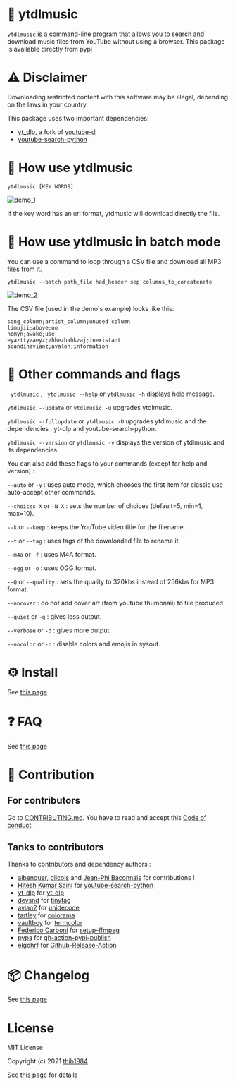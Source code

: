 # 🎵 ytdlmusic

`ytdlmusic` is a command-line program that allows you to search and download music files from YouTube without using a browser. This package is available directly from [pypi](https://pypi.org/project/ytdlmusic/)

# :warning: Disclaimer

Downloading restricted content with this software may be illegal, depending on the laws in your country.

This package uses two important dependencies:

- [yt_dlp](https://pypi.org/project/yt_dlp/), a fork of [youtube-dl](https://github.com/ytdl-org/youtube-dl)
- [youtube-search-python](https://pypi.org/project/youtube-search-python/)

# 💫 How use **ytdlmusic**

`ytdlmusic [KEY WORDS]`

![demo_1](https://user-images.githubusercontent.com/45128847/137580908-ce3f1b17-a2b3-4530-bc90-df00fbaf1cfc.gif)

If the key word has an url format, ytdmusic will download directly the file.

# 💫 How use **ytdlmusic** in batch mode

You can use a command to loop through a CSV file and download all MP3 files from it.

`ytdlmusic --batch path_file had_header sep columns_to_concatenate`

![demo_2](https://user-images.githubusercontent.com/45128847/137581058-e0cca29b-9ad1-472e-bbb0-4fce94b984a0.gif)

The CSV file (used in the demo's example) looks like this:

```
song_column;artist_column;unused column
limujii;above;no
nomyn;awake;use
eyazttyzaeyz;zhhezhahkzaj;inexistant
scandinavianz;avalon;information
```

# 🚀 Other commands and flags

` ytdlmusic` , ` ytdlmusic --help` or ``ytdlmusic -h`` displays help message.

`ytdlmusic --update` or `ytdlmusic -u` upgrades ytdlmusic.

`ytdlmusic --fullupdate` or `ytdlmusic -U` upgrades ytdlmusic and the dependencies : yt-dlp and youtube-search-python.

`ytdlmusic --version` or `ytdlmusic -v` displays the version of ytdlmusic and its dependencies.

You can also add these flags to your commands (except for help and version) :

`--auto` or `-y` : uses auto mode, which chooses the first item for classic use auto-accept other commands.

`--choices X` or `-N X` : sets the number of choices (default=5, min=1, max=10).

`--k` or `--keep` : keeps the YouTube video title for the filename.

`--t` or `--tag` : uses tags of the downloaded file to rename it.

`--m4a` or `-f` : uses M4A format.

`--ogg` or `-o` : uses OGG format.

`--Q` or `--quality` : sets the quality to 320kbs instead of 256kbs for MP3 format.

`--nocover` : do not add cover art (from youtube thumbnail) to file produced.

`--quiet` or `-q` : gives less output.

`--verbose` or `-d` : gives more output.

`--nocolor` or `-n` : disable colors and emojis in sysout.

# ⚙️ Install

See [this page](INSTALL.md)

# :question: FAQ

See [this page](FAQ.md)

# :construction_worker: Contribution

## For contributors

Go to [CONTRIBUTING.md](CONTRIBUTING.md). You have to read and accept this [Code of conduct](./CODE_OF_CONDUCT.md).

## Tanks to contributors

Thanks to contributors and dependency authors :

- [albenquer](https://github.com/albenquer), [dlicois](https://github.com/dlicois) and [Jean-Phi Baconnais](https://github.com/jeanphibaconnais) for contributions !
- [Hitesh Kumar Saini](https://github.com/alexmercerind) for [youtube-search-python](https://github.com/alexmercerind/youtube-search-python)
- [yt-dlp](https://github.com/yt-dlp) for [yt-dlp](https://github.com/yt-dlp/yt-dlp)
- [devsnd](https://github.com/devsnd) for [tinytag](https://github.com/devsnd/tinytag)
- [avian2](https://github.com/avian2) for [unidecode](https://github.com/avian2/unidecode)
- [tartley](https://github.com/tartley) for [colorama](https://github.com/tartley/colorama)
- [vaultboy](https://pypi.org/user/vaultboy) for [termcolor](https://pypi.org/project/termcolor/)
- [Federico Carboni](https://github.com/FedericoCarboni) for [setup-ffmpeg](https://github.com/FedericoCarboni/setup-ffmpeg)
- [pypa](https://github.com/pypa) for [gh-action-pypi-publish](https://github.com/pypa/gh-action-pypi-publish)
- [elgohrf](https://github.com/elgohr) for [Github-Release-Action](https://github.com/elgohr/Github-Release-Action)

# :package: Changelog

See [this page](CHANGELOG.md)

# License

MIT License

Copyright (c) 2021 [thib1984](https://github.com/thib1984)

See [this page](LICENSE.txt) for details
